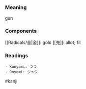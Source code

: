 ### Meaning

gun

### Components

[[Radicals/金|金]]: gold [[充]]: allot; fill

### Readings

```
- Kunyomi: つつ
- Onyomi: ジュウ
```

#kanji